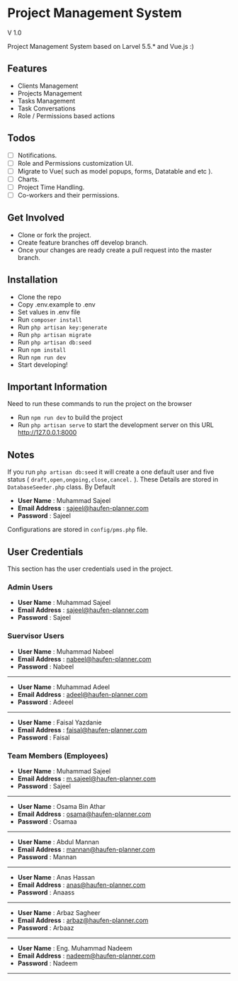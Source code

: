 # Project Management System

V 1.0

Project Management System based on Larvel 5.5.* and Vue.js :)

## Features
- Clients Management
- Projects Management
- Tasks Management
- Task Conversations
- Role / Permissions based actions

## Todos
- [ ] Notifications.
- [ ] Role and Permissions customization UI.
- [ ] Migrate to Vue( such as model popups, forms, Datatable and etc ).
- [ ] Charts.
- [ ] Project Time Handling.
- [ ] Co-workers and their permissions.

## Get Involved
- Clone or fork the project.
- Create feature branches off develop branch.
- Once your changes are ready create a pull request into the master branch.

## Installation
- Clone the repo
- Copy .env.example to .env
- Set values in .env file
- Run `composer install`
- Run `php artisan key:generate`
- Run `php artisan migrate`
- Run `php artisan db:seed`
- Run `npm install`
- Run `npm run dev`
- Start developing!

## Important Information

Need to run these commands to run the project on 
the browser
- Run `npm run dev` to build the project
- Run `php artisan serve` to start the development server
on this URL <http://127.0.0.1:8000>

## Notes
If you run `php artisan db:seed` it will create a one default user and five status ( `draft,open,ongoing,close,cancel.` ). These Details are stored in `DatabaseSeeder.php` class.
By Default
- **User Name** : Muhammad Sajeel
- **Email Address** : sajeel@haufen-planner.com
- **Password** : Sajeel

Configurations are stored in `config/pms.php` file.
    
## User Credentials

This section has the user credentials used in the project.

### Admin Users
- **User Name** : Muhammad Sajeel
- **Email Address** : sajeel@haufen-planner.com
- **Password** : Sajeel

### Suervisor Users
- **User Name** : Muhammad Nabeel
- **Email Address** : nabeel@haufen-planner.com
- **Password** : Nabeel
<hr />

- **User Name** : Muhammad Adeel
- **Email Address** : adeel@haufen-planner.com
- **Password** : Adeeel
<hr />

- **User Name** : Faisal Yazdanie
- **Email Address** : faisal@haufen-planner.com
- **Password** : Faisal

### Team Members (Employees)
- **User Name** : Muhammad Sajeel
- **Email Address** : m.sajeel@haufen-planner.com
- **Password** : Sajeel
<hr />

- **User Name** : Osama Bin Athar
- **Email Address** : osama@haufen-planner.com
- **Password** : Osamaa
<hr />

- **User Name** : Abdul Mannan
- **Email Address** : mannan@haufen-planner.com
- **Password** : Mannan
<hr />

- **User Name** : Anas Hassan
- **Email Address** : anas@haufen-planner.com
- **Password** : Anaass
<hr />

- **User Name** : Arbaz Sagheer
- **Email Address** : arbaz@haufen-planner.com
- **Password** : Arbaaz
<hr />

- **User Name** : Eng. Muhammad Nadeem
- **Email Address** : nadeem@haufen-planner.com
- **Password** : Nadeem
<hr />
